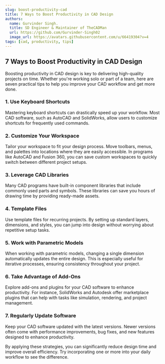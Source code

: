 ```yaml
---
slug: boost-productivity-cad
title: 7 Ways to Boost Productivity in CAD Design
authors:
  name: Gurvinder Singh.
  title: SD Engineer & Maintainer of TheCADMan
  url: https://github.com/Gurvinder-Singh02
  image_url: https://avatars.githubusercontent.com/u/66419304?v=4
tags: [cad, productivity, tips]
---
```


## 7 Ways to Boost Productivity in CAD Design

Boosting productivity in CAD design is key to delivering high-quality projects on time. Whether you're working solo or part of a team, here are seven practical tips to help you improve your CAD workflow and get more done.

### 1. **Use Keyboard Shortcuts**

Mastering keyboard shortcuts can drastically speed up your workflow. Most CAD software, such as AutoCAD and SolidWorks, allow users to customize shortcuts for frequently used commands.


### 2. **Customize Your Workspace**

Tailor your workspace to fit your design process. Move toolbars, menus, and palettes into locations where they are easily accessible. In programs like AutoCAD and Fusion 360, you can save custom workspaces to quickly switch between different project setups.

### 3. **Leverage CAD Libraries**

Many CAD programs have built-in component libraries that include commonly used parts and symbols. These libraries can save you hours of drawing time by providing ready-made assets.


### 4. **Template Files**

Use template files for recurring projects. By setting up standard layers, dimensions, and styles, you can jump into design without worrying about repetitive setup tasks.

### 5. **Work with Parametric Models**

When working with parametric models, changing a single dimension automatically updates the entire design. This is especially useful for iterative processes, ensuring consistency throughout your project.

### 6. **Take Advantage of Add-Ons**

Explore add-ons and plugins for your CAD software to enhance productivity. For instance, SolidWorks and Autodesk offer marketplace plugins that can help with tasks like simulation, rendering, and project management.


### 7. **Regularly Update Software**

Keep your CAD software updated with the latest versions. Newer versions often come with performance improvements, bug fixes, and new features designed to enhance productivity.

By applying these strategies, you can significantly reduce design time and improve overall efficiency. Try incorporating one or more into your daily workflow to see the difference.


